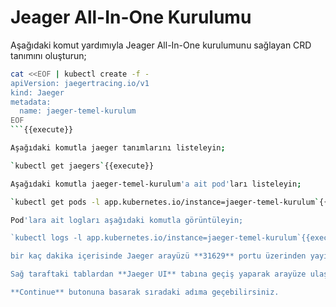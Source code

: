 # Jeager All-In-One Kurulumu

Aşağıdaki komut yardımıyla Jeager All-In-One kurulumunu sağlayan CRD tanımını oluşturun;

```bash
cat <<EOF | kubectl create -f -
apiVersion: jaegertracing.io/v1
kind: Jaeger
metadata:
  name: jaeger-temel-kurulum
EOF
```{{execute}}

Aşağıdaki komutla jaeger tanımlarını listeleyin;

`kubectl get jaegers`{{execute}}

Aşağıdaki komutla jaeger-temel-kurulum'a ait pod'ları listeleyin;

`kubectl get pods -l app.kubernetes.io/instance=jaeger-temel-kurulum`{{execute}}

Pod'lara ait logları aşağıdaki komutla görüntüleyin;

`kubectl logs -l app.kubernetes.io/instance=jaeger-temel-kurulum`{{execute}}

bir kaç dakika içerisinde Jaeger arayüzü **31629** portu üzerinden yayına hazır olacaktır.

Sağ taraftaki tablardan **Jaeger UI** tabına geçiş yaparak arayüze ulaşabilirsiniz.

**Continue** butonuna basarak sıradaki adıma geçebilirsiniz.